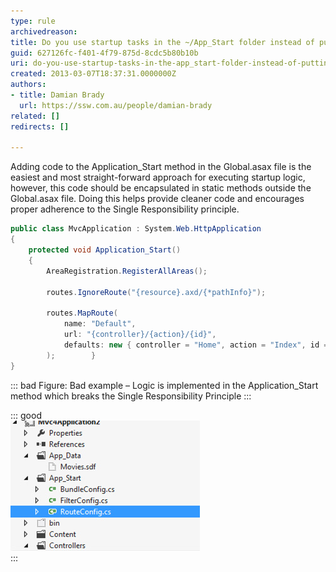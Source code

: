 ```yaml
---
type: rule
archivedreason: 
title: Do you use startup tasks in the ~/App_Start folder instead of putting code in Global.asax?
guid: 627126fc-f401-4f79-875d-8cdc5b80b10b
uri: do-you-use-startup-tasks-in-the-app_start-folder-instead-of-putting-code-in-global-asax
created: 2013-03-07T18:37:31.0000000Z
authors:
- title: Damian Brady
  url: https://ssw.com.au/people/damian-brady
related: []
redirects: []

---
```


Adding code to the Application\_Start method in the Global.asax file is the easiest and most straight-forward approach for executing startup logic, however, this code should be encapsulated in static methods outside the Global.asax file. Doing this helps provide cleaner code and encourages proper adherence to the Single Responsibility principle.

<!--endintro-->

``` cs
public class MvcApplication : System.Web.HttpApplication
{
    protected void Application_Start()
    {
        AreaRegistration.RegisterAllAreas();

        routes.IgnoreRoute("{resource}.axd/{*pathInfo}");

        routes.MapRoute(
            name: "Default",
            url: "{controller}/{action}/{id}",
            defaults: new { controller = "Home", action = "Index", id = UrlParameter.Optional }
        );        }
}
```
::: bad
Figure: Bad example – Logic is implemented in the Application\_Start method which breaks the Single Responsibility Principle
:::

::: good  
![Figure: Good example – Startup tasks are called from the Application\_Start method but are located in the App\_Start folder](/rules/do-you-use-startup-tasks-in-the-app_start-folder-instead-of-putting-code-in-global-asax/startup-task.jpg)  
:::


